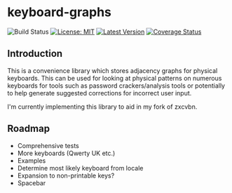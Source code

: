 # keyboard-graphs
![Build Status](https://travis-ci.org/xd009642/keygraph-rs.svg?branch=master) [![License: MIT](https://img.shields.io/badge/License-MIT-yellow.svg)](https://opensource.org/licenses/MIT) [![Latest Version](https://img.shields.io/crates/v/keygraph-rs.svg)](https://crates.io/crates/keygraph-rs) [![Coverage Status](https://coveralls.io/repos/github/xd009642/keygraph-rs/badge.svg?branch=master)](https://coveralls.io/github/xd009642/keygraph-rs?branch=master)

## Introduction

This is a convenience library which stores adjacency graphs for physical keyboards. This can be used for looking at physical patterns on numerous keyboards for tools such as password crackers/analysis tools or potentially to help generate suggested corrections for incorrect user input.

I'm currently implementing this library to aid in my fork of zxcvbn.

## Roadmap

* Comprehensive tests
* More keyboards (Qwerty UK etc.)
* Examples
* Determine most likely keyboard from locale
* Expansion to non-printable keys? 
* Spacebar


